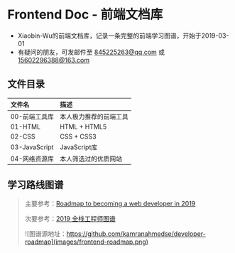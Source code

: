# Frontend Doc - 前端文档库

- Xiaobin-Wu的前端文档库，记录一条完整的前端学习图谱，开始于2019-03-01
- 有疑问的朋友，可发邮件至 845225263@qq.com 或 15602296388@163.com

## 文件目录
 | 文件名        | 描述                   |
 | :------------ | :--------------------- |
 | 00-前端工具库 | 本人极力推荐的前端工具 |
 | 01-HTML       | HTML + HTML5           |
 | 02-CSS        | CSS + CSS3             |
 | 03-JavaScript | JavaScript库           |
 | 04-网络资源库 | 本人筛选过的优质网站   |

## 学习路线图谱

> 主要参考：[Roadmap to becoming a web developer in 2019](https://github.com/kamranahmedse/developer-roadmap)
> 
> 次要参考：[2019 全栈工程师图谱](https://mp.weixin.qq.com/s?__biz=MjM5MTMyMzMxMw==&mid=2650475745&idx=1&sn=6b7e53ed11cac416560875c0c0d4ecc6&chksm=beb8e93f89cf602913c9993f8fd7d25eda6b025e27d5a838793905522534c4124392abf3ada5&mpshare=1&scene=1&srcid=&key=331563cb6b230b538e3a910abda8b95493aac0993edc6ff08c35dc4243b5531b57ae66c01cf14bc3cca39f76ee55db078b47bd7c380ac752bc37dfbf6619dc657f7c7c7aba3f156e9f70ad94a4d1fd67&ascene=1&uin=NzczMzg5NjM4&devicetype=Windows+10&version=62060728&lang=zh_CN&pass_ticket=ANiwvroCEp6XcN5e39SpjfQga3JjXlcEoOEq6PZmGpavlnYSYa1DQlAx0QLxywsA)
> 
> ![图谱源地址：https://github.com/kamranahmedse/developer-roadmap](images/frontend-roadmap.png)
